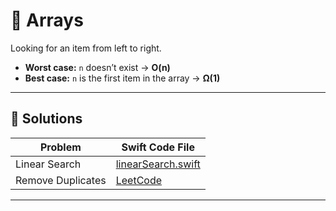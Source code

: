 # 🧩 Arrays

Looking for an item from left to right.

- **Worst case:** `n` doesn’t exist → **O(n)**
- **Best case:** `n` is the first item in the array → **Ω(1)**

---

## 📂 Solutions

| Problem           | Swift Code File                                                                |
| ----------------- | ------------------------------------------------------------------------------ |
| Linear Search     | [linearSearch.swift](linearSearch.swift)                                       |
| Remove Duplicates | [LeetCode](https://leetcode.com/problems/remove-duplicates-from-sorted-array/) |

---

